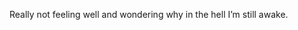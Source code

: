 <!--
id: 1215204401
link: http://kevinisom.info/post/1215204401/really-not-feeling-well-and-wondering-why-in-the
slug: really-not-feeling-well-and-wondering-why-in-the
date: Fri Oct 01 2010 00:44:16 GMT+1300 (NZDT)
raw: {"blog_name":"kevinisom","id":1215204401,"post_url":"http://kevinisom.info/post/1215204401/really-not-feeling-well-and-wondering-why-in-the","slug":"really-not-feeling-well-and-wondering-why-in-the","type":"text","date":"2010-09-30 11:44:16 GMT","timestamp":1285847056,"state":"published","format":"html","reblog_key":"XRNH0tNj","tags":[],"short_url":"http://tmblr.co/Zw68Yy18Remn","highlighted":[],"feed_item":"http://twitter.com/kev_nz/statuses/25969694219","from_feed_id":"650289","note_count":0,"title":null,"body":"<p>Really not feeling well and wondering why in the hell I&#8217;m still awake.</p>"}
publish: 2010-10-01
tags: 
title: null
-->


Really not feeling well and wondering why in the hell I’m still awake.


